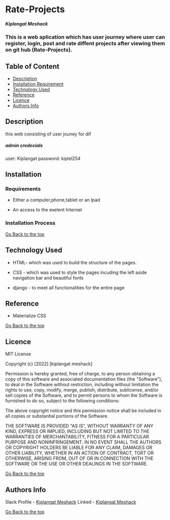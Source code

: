 # Rate-Projects

##### Kiplangat Meshack

### This is a web aplication which has user journey where user can register, login, post and rate  diffent projects after viewing them on git hub (Rate-Projects).

## Table of Content

- [Description](#description)
- [Installation Requirement](#Installation)
- [Technology Used](#technology-used)
- [Reference](#reference)
- [Licence](#licence)
- [Authors Info](#author-Info)

## Description
 
<p>this web consisting of user jouney for dif
   <h5>admin credecials</h5>
   user: Kiplangat
   password: kiplel254

</p>

## Installation

### Requirements

- Either a computer,phone,tablet or an Ipad 

- An access to the exelent Internet

### Installation Process

[Go Back to the top](#Rate-Projects )

## Technology Used

- HTML- which was used to build the structure of the pages.

- CSS - which was used to style the pages incuding the left aside navigation bar and beautiful fonts

- django - to meet all functionalities for the entire page

## Reference

- Materialize CSS

[Go Back to the top](#Rate-Projects )

## Licence

MIT License

Copyright (c) [2022] [kiplangat meshack]

Permission is hereby granted, free of charge, to any person obtaining a copy
of this software and associated documentation files (the "Software"), to deal
in the Software without restriction, including without limitation the rights
to use, copy, modify, merge, publish, distribute, sublicense, and/or sell
copies of the Software, and to permit persons to whom the Software is
furnished to do so, subject to the following conditions:

The above copyright notice and this permission notice shall be included in all
copies or substantial portions of the Software.

THE SOFTWARE IS PROVIDED "AS IS", WITHOUT WARRANTY OF ANY KIND, EXPRESS OR
IMPLIED, INCLUDING BUT NOT LIMITED TO THE WARRANTIES OF MERCHANTABILITY,
FITNESS FOR A PARTICULAR PURPOSE AND NONINFRINGEMENT. IN NO EVENT SHALL THE
AUTHORS OR COPYRIGHT HOLDERS BE LIABLE FOR ANY CLAIM, DAMAGES OR OTHER
LIABILITY, WHETHER IN AN ACTION OF CONTRACT, TORT OR OTHERWISE, ARISING FROM,
OUT OF OR IN CONNECTION WITH THE SOFTWARE OR THE USE OR OTHER DEALINGS IN THE
SOFTWARE.

[Go Back to the top](#Rate-Projects)

## Authors Info

Slack Profile - [Kiplangat Meshack](https://moringaclassroom.slack.com/team/U02TWD73YSE)
Linked - [Kiplangat Meshack](https://www.linkedin.com/in/kiplangat-meshack-411598216/)

[Go Back to the top](#Rate-Projects)